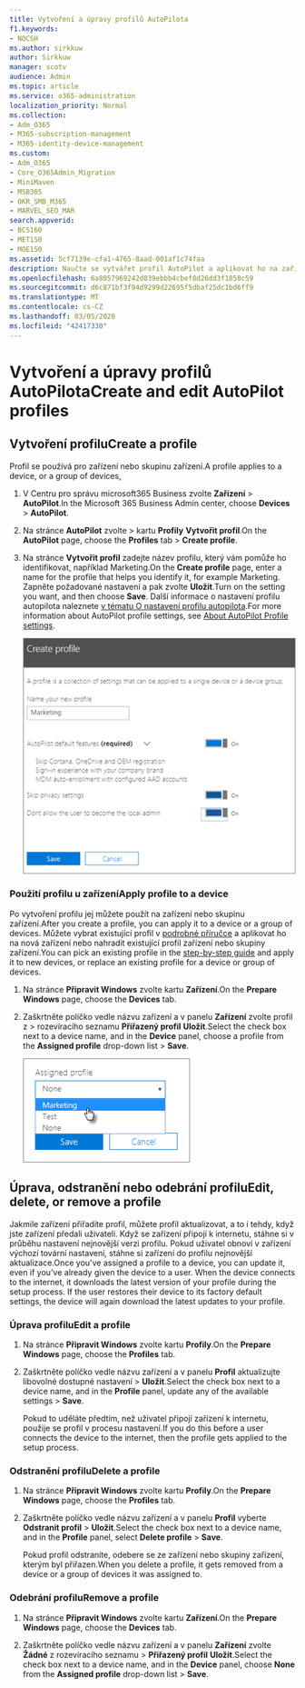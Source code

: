 ```yaml
---
title: Vytvoření a úpravy profilů AutoPilota
f1.keywords:
- NOCSH
ms.author: sirkkuw
author: Sirkkuw
manager: scotv
audience: Admin
ms.topic: article
ms.service: o365-administration
localization_priority: Normal
ms.collection:
- Adm_O365
- M365-subscription-management
- M365-identity-device-management
ms.custom:
- Adm_O365
- Core_O365Admin_Migration
- MiniMaven
- MSB365
- OKR_SMB_M365
- MARVEL_SEO_MAR
search.appverid:
- BCS160
- MET150
- MOE150
ms.assetid: 5cf7139e-cfa1-4765-8aad-001af1c74faa
description: Naučte se vytvářet profil AutoPilot a aplikovat ho na zařízení, stejně jako upravit nebo odstranit profil nebo odebrat profil ze zařízení.
ms.openlocfilehash: 6a8057969242d839ebbb4cbef8d26dd3f1858c59
ms.sourcegitcommit: d6c871bf3f94d9299d22695f5dbaf25dc1bd6ff9
ms.translationtype: MT
ms.contentlocale: cs-CZ
ms.lasthandoff: 03/05/2020
ms.locfileid: "42417330"
---
```

# <a name="create-and-edit-autopilot-profiles"></a><span data-ttu-id="f618e-103">Vytvoření a úpravy profilů AutoPilota</span><span class="sxs-lookup"><span data-stu-id="f618e-103">Create and edit AutoPilot profiles</span></span>

## <a name="create-a-profile"></a><span data-ttu-id="f618e-104">Vytvoření profilu</span><span class="sxs-lookup"><span data-stu-id="f618e-104">Create a profile</span></span>

<span data-ttu-id="f618e-105">Profil se používá pro zařízení nebo skupinu zařízení.</span><span class="sxs-lookup"><span data-stu-id="f618e-105">A profile applies to a device, or a group of devices,</span></span>
  
1. <span data-ttu-id="f618e-106">V Centru pro správu microsoft365 Business zvolte **Zařízení** \> **AutoPilot**.</span><span class="sxs-lookup"><span data-stu-id="f618e-106">In the Microsoft 365 Business Admin center, choose **Devices** \> **AutoPilot**.</span></span>
  
2. <span data-ttu-id="f618e-107">Na stránce **AutoPilot** zvolte \> kartu **Profily** **Vytvořit profil**.</span><span class="sxs-lookup"><span data-stu-id="f618e-107">On the **AutoPilot** page, choose the **Profiles** tab \> **Create profile**.</span></span>
    
3. <span data-ttu-id="f618e-108">Na stránce **Vytvořit profil** zadejte název profilu, který vám pomůže ho identifikovat, například Marketing.</span><span class="sxs-lookup"><span data-stu-id="f618e-108">On the **Create profile** page, enter a name for the profile that helps you identify it, for example Marketing.</span></span> <span data-ttu-id="f618e-109">Zapněte požadované nastavení a pak zvolte **Uložit**.</span><span class="sxs-lookup"><span data-stu-id="f618e-109">Turn on the setting you want, and then choose **Save**.</span></span> <span data-ttu-id="f618e-110">Další informace o nastavení profilu autopilota naleznete [v tématu O nastavení profilu autopilota](autopilot-profile-settings.md).</span><span class="sxs-lookup"><span data-stu-id="f618e-110">For more information about AutoPilot profile settings, see [About AutoPilot Profile settings](autopilot-profile-settings.md).</span></span>
    
    ![Enter name and turn on settings in the Create profile panel.](../media/63b5a00d-6a5d-48d0-9557-e7531e80702a.png)
  
### <a name="apply-profile-to-a-device"></a><span data-ttu-id="f618e-112">Použití profilu u zařízení</span><span class="sxs-lookup"><span data-stu-id="f618e-112">Apply profile to a device</span></span>

<span data-ttu-id="f618e-113">Po vytvoření profilu jej můžete použít na zařízení nebo skupinu zařízení.</span><span class="sxs-lookup"><span data-stu-id="f618e-113">After you create a profile, you can apply it to a device or a group of devices.</span></span> <span data-ttu-id="f618e-114">Můžete vybrat existující profil v [podrobné příručce](add-autopilot-devices-and-profile.md) a aplikovat ho na nová zařízení nebo nahradit existující profil zařízení nebo skupiny zařízení.</span><span class="sxs-lookup"><span data-stu-id="f618e-114">You can pick an existing profile in the [step-by-step guide](add-autopilot-devices-and-profile.md) and apply it to new devices, or replace an existing profile for a device or group of devices.</span></span> 
  
1. <span data-ttu-id="f618e-115">Na stránce **Připravit Windows** zvolte kartu **Zařízení**.</span><span class="sxs-lookup"><span data-stu-id="f618e-115">On the **Prepare Windows** page, choose the **Devices** tab.</span></span> 
    
2. <span data-ttu-id="f618e-116">Zaškrtněte políčko vedle názvu zařízení a v panelu **Zařízení** zvolte profil z \> rozevíracího seznamu **Přiřazený profil** **Uložit**.</span><span class="sxs-lookup"><span data-stu-id="f618e-116">Select the check box next to a device name, and in the **Device** panel, choose a profile from the **Assigned profile** drop-down list \> **Save**.</span></span>
    
    ![In the Device panel, select an Assigned profile to apply it.](../media/ed0ce33f-9241-4403-a5de-2dddffdc6fb9.png)
  
## <a name="edit-delete-or-remove-a-profile"></a><span data-ttu-id="f618e-118">Úprava, odstranění nebo odebrání profilu</span><span class="sxs-lookup"><span data-stu-id="f618e-118">Edit, delete, or remove a profile</span></span>

<span data-ttu-id="f618e-p103">Jakmile zařízení přiřadíte profil, můžete profil aktualizovat, a to i tehdy, když jste zařízení předali uživateli. Když se zařízení připojí k internetu, stáhne si v průběhu nastavení nejnovější verzi profilu. Pokud uživatel obnoví v zařízení výchozí tovární nastavení, stáhne si zařízení do profilu nejnovější aktualizace.</span><span class="sxs-lookup"><span data-stu-id="f618e-p103">Once you've assigned a profile to a device, you can update it, even if you've already given the device to a user. When the device connects to the internet, it downloads the latest version of your profile during the setup process. If the user restores their device to its factory default settings, the device will again download the latest updates to your profile.</span></span> 
  
### <a name="edit-a-profile"></a><span data-ttu-id="f618e-122">Úprava profilu</span><span class="sxs-lookup"><span data-stu-id="f618e-122">Edit a profile</span></span>

1. <span data-ttu-id="f618e-123">Na stránce **Připravit Windows** zvolte kartu **Profily**.</span><span class="sxs-lookup"><span data-stu-id="f618e-123">On the **Prepare Windows** page, choose the **Profiles** tab.</span></span> 
    
2. <span data-ttu-id="f618e-124">Zaškrtněte políčko vedle názvu zařízení a v panelu **Profil** aktualizujte libovolné dostupné nastavení \> **Uložit**.</span><span class="sxs-lookup"><span data-stu-id="f618e-124">Select the check box next to a device name, and in the **Profile** panel, update any of the available settings \> **Save**.</span></span>
    
    <span data-ttu-id="f618e-125">Pokud to uděláte předtím, než uživatel připojí zařízení k internetu, použije se profil v procesu nastavení.</span><span class="sxs-lookup"><span data-stu-id="f618e-125">If you do this before a user connects the device to the internet, then the profile gets applied to the setup process.</span></span>
    
### <a name="delete-a-profile"></a><span data-ttu-id="f618e-126">Odstranění profilu</span><span class="sxs-lookup"><span data-stu-id="f618e-126">Delete a profile</span></span>

1. <span data-ttu-id="f618e-127">Na stránce **Připravit Windows** zvolte kartu **Profily**.</span><span class="sxs-lookup"><span data-stu-id="f618e-127">On the **Prepare Windows** page, choose the **Profiles** tab.</span></span> 
    
2. <span data-ttu-id="f618e-128">Zaškrtněte políčko vedle názvu zařízení a v panelu **Profil** vyberte **Odstranit profil** \> **Uložit**.</span><span class="sxs-lookup"><span data-stu-id="f618e-128">Select the check box next to a device name, and in the **Profile** panel, select **Delete profile** \> **Save**.</span></span>
    
    <span data-ttu-id="f618e-129">Pokud profil odstraníte, odebere se ze zařízení nebo skupiny zařízení, kterým byl přiřazen.</span><span class="sxs-lookup"><span data-stu-id="f618e-129">When you delete a profile, it gets removed from a device or a group of devices it was assigned to.</span></span>
    
### <a name="remove-a-profile"></a><span data-ttu-id="f618e-130">Odebrání profilu</span><span class="sxs-lookup"><span data-stu-id="f618e-130">Remove a profile</span></span>

1. <span data-ttu-id="f618e-131">Na stránce **Připravit Windows** zvolte kartu **Zařízení**.</span><span class="sxs-lookup"><span data-stu-id="f618e-131">On the **Prepare Windows** page, choose the **Devices** tab.</span></span> 
    
2. <span data-ttu-id="f618e-132">Zaškrtněte políčko vedle názvu zařízení a v panelu **Zařízení** zvolte **Žádné** z rozevíracího seznamu \> **Přiřazený profil** **Uložit**.</span><span class="sxs-lookup"><span data-stu-id="f618e-132">Select the check box next to a device name, and in the **Device** panel, choose **None** from the **Assigned profile** drop-down list \> **Save**.</span></span>
    
